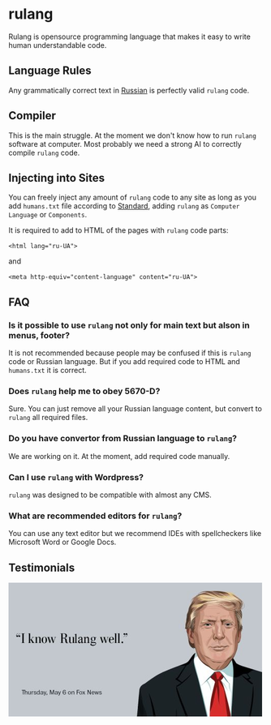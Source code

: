 # rulang

Rulang is opensource programming language that makes it easy to write human understandable code.

## Language Rules

Any grammatically correct text in [Russian](https://en.wikipedia.org/wiki/Russian_language) is perfectly valid
`rulang` code.

## Compiler

This is the main struggle. At the moment we don't know how to run `rulang` software at computer. Most probably
we need a strong AI to correctly compile `rulang` code.

## Injecting into Sites

You can freely inject any amount of `rulang` code to any site as long as you add `humans.txt` file according to
[Standard](http://humanstxt.org/Standard.html), adding `rulang` as `Computer Language` or `Components`.

It is required to add to HTML of the pages with `rulang` code parts:

```
<html lang="ru-UA">
```

and

```
<meta http-equiv="content-language" content="ru-UA">
```

## FAQ

### Is it possible to use `rulang` not only for main text but alson in menus, footer?

It is not recommended because people may be confused if this is `rulang` code or Russian language. But if you add
required code to HTML and `humans.txt` it is correct.

### Does `rulang` help me to obey 5670-D?

Sure. You can just remove all your Russian language content, but convert to `rulang` all required files.

### Do you have convertor from Russian language to `rulang`?

We are working on it. At the moment, add required code manually.

### Can I use `rulang` with Wordpress?

`rulang` was designed to be compatible with almost any CMS.

### What are recommended editors for `rulang`?

You can use any text editor but we recommend IDEs with spellcheckers like Microsoft Word or Google Docs.

## Testimonials

![Testimonial](./doc/testimonial.jpg)
